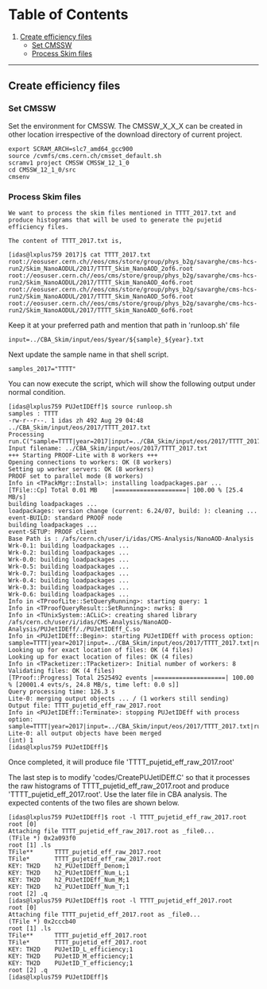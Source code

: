 # Table of Contents
1. [Create efficiency files](#Create-efficiency-files)
   - [Set CMSSW](#set-cmssw)
   - [Process Skim files](#process-skim-files)


---
## Create efficiency files

### Set CMSSW

Set the environment for CMSSW. The CMSSW_X_X_X can be created in other location irrespective of the download directory of current project. 

   ```console
   export SCRAM_ARCH=slc7_amd64_gcc900
   source /cvmfs/cms.cern.ch/cmsset_default.sh
   scramv1 project CMSSW CMSSW_12_1_0
   cd CMSSW_12_1_0/src
   cmsenv
   ```

### Process Skim files

    We want to process the skim files mentioned in TTTT_2017.txt and produce histograms that will be used to generate the pujetid efficiency files.

    The content of TTTT_2017.txt is,
    
   ```console
   [idas@lxplus759 2017]$ cat TTTT_2017.txt 
   root://eosuser.cern.ch//eos/cms/store/group/phys_b2g/savarghe/cms-hcs-run2/Skim_NanoAODUL/2017/TTTT_Skim_NanoAOD_2of6.root
   root://eosuser.cern.ch//eos/cms/store/group/phys_b2g/savarghe/cms-hcs-run2/Skim_NanoAODUL/2017/TTTT_Skim_NanoAOD_4of6.root
   root://eosuser.cern.ch//eos/cms/store/group/phys_b2g/savarghe/cms-hcs-run2/Skim_NanoAODUL/2017/TTTT_Skim_NanoAOD_5of6.root
   root://eosuser.cern.ch//eos/cms/store/group/phys_b2g/savarghe/cms-hcs-run2/Skim_NanoAODUL/2017/TTTT_Skim_NanoAOD_6of6.root
   ```

   Keep it at your preferred path and mention that path in 'runloop.sh' file
   ```console
   input=../CBA_Skim/input/eos/$year/${sample}_${year}.txt
   ```
   Next update the sample name in that shell script.
   ```console
   samples_2017="TTTT"
   ````

   You can now execute the script, which will show the following output under normal condition.
   ```console
   [idas@lxplus759 PUJetIDEff]$ source runloop.sh 
   samples : TTTT
   -rw-r--r--. 1 idas zh 492 Aug 29 04:48 ../CBA_Skim/input/eos/2017/TTTT_2017.txt
   Processing run.C("sample=TTTT|year=2017|input=../CBA_Skim/input/eos/2017/TTTT_2017.txt|run=prod|mode=proof|workers=8")...
   Input filename: ../CBA_Skim/input/eos/2017/TTTT_2017.txt
   +++ Starting PROOF-Lite with 8 workers +++
   Opening connections to workers: OK (8 workers)                 
   Setting up worker servers: OK (8 workers)                 
   PROOF set to parallel mode (8 workers)
   Info in <TPackMgr::Install>: installing loadpackages.par ...
   [TFile::Cp] Total 0.01 MB	|====================| 100.00 % [25.4 MB/s]
   building loadpackages ...
   loadpackages: version change (current: 6.24/07, build: ): cleaning ... 
   event-BUILD: standard PROOF node
   building loadpackages ...
   event-SETUP: PROOF client
   Base Path is : /afs/cern.ch/user/i/idas/CMS-Analysis/NanoAOD-Analysis
   Wrk-0.1: building loadpackages ...
   Wrk-0.2: building loadpackages ...
   Wrk-0.0: building loadpackages ...
   Wrk-0.5: building loadpackages ...
   Wrk-0.7: building loadpackages ...
   Wrk-0.4: building loadpackages ...
   Wrk-0.3: building loadpackages ...
   Wrk-0.6: building loadpackages ...
   Info in <TProofLite::SetQueryRunning>: starting query: 1
   Info in <TProofQueryResult::SetRunning>: nwrks: 8
   Info in <TUnixSystem::ACLiC>: creating shared library /afs/cern.ch/user/i/idas/CMS-Analysis/NanoAOD-Analysis/PUJetIDEff/./PUJetIDEff_C.so
   Info in <PUJetIDEff::Begin>: starting PUJetIDEff with process option: sample=TTTT|year=2017|input=../CBA_Skim/input/eos/2017/TTTT_2017.txt|run=prod|mode=proof|workers=8
   Looking up for exact location of files: OK (4 files)                 
   Looking up for exact location of files: OK (4 files)                 
   Info in <TPacketizer::TPacketizer>: Initial number of workers: 8
   Validating files: OK (4 files)                 
   [TProof::Progress] Total 2525492 events |====================| 100.00 % [20001.4 evts/s, 24.8 MB/s, time left: 0.0 s]]
   Query processing time: 126.3 s
   Lite-0: merging output objects ... / (1 workers still sending)   
   Output file: TTTT_pujetid_eff_raw_2017.root
   Info in <PUJetIDEff::Terminate>: stopping PUJetIDEff with process option: sample=TTTT|year=2017|input=../CBA_Skim/input/eos/2017/TTTT_2017.txt|run=prod|mode=proof|workers=8
   Lite-0: all output objects have been merged                                                         
   (int) 1
   [idas@lxplus759 PUJetIDEff]$
   ```

   Once completed, it will produce file 'TTTT_pujetid_eff_raw_2017.root'

   The last step is to modify 'codes/CreatePUJetIDEff.C' so that it processes the raw histograms of TTTT_pujetid_eff_raw_2017.root and produce 'TTTT_pujetid_eff_2017.root'. Use the later file in CBA analysis.
   The expected contents of the two files are shown below.

   ```console
   [idas@lxplus759 PUJetIDEff]$ root -l TTTT_pujetid_eff_raw_2017.root 
   root [0] 
   Attaching file TTTT_pujetid_eff_raw_2017.root as _file0...
   (TFile *) 0x2a093f0
   root [1] .ls
   TFile**		TTTT_pujetid_eff_raw_2017.root	
   TFile*		TTTT_pujetid_eff_raw_2017.root	
   KEY: TH2D	h2_PUJetIDEff_Denom;1	
   KEY: TH2D	h2_PUJetIDEff_Num_L;1	
   KEY: TH2D	h2_PUJetIDEff_Num_M;1	
   KEY: TH2D	h2_PUJetIDEff_Num_T;1	
   root [2] .q
   [idas@lxplus759 PUJetIDEff]$ root -l TTTT_pujetid_eff_2017.root 
   root [0] 
   Attaching file TTTT_pujetid_eff_2017.root as _file0...
   (TFile *) 0x2cccb40
   root [1] .ls
   TFile**		TTTT_pujetid_eff_2017.root	
   TFile*		TTTT_pujetid_eff_2017.root	
   KEY: TH2D	PUJetID_L_efficiency;1	
   KEY: TH2D	PUJetID_M_efficiency;1	
   KEY: TH2D	PUJetID_T_efficiency;1	
   root [2] .q
   [idas@lxplus759 PUJetIDEff]$
   ```
   
